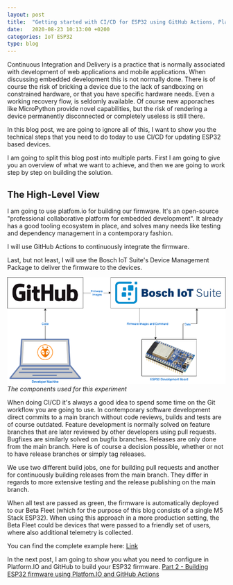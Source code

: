 ```yaml
---
layout: post
title:  "Getting started with CI/CD for ESP32 using GitHub Actions, Platform.IO and Bosch IoT Suite"
date:   2020-08-23 10:13:00 +0200
categories: IoT ESP32
type: blog
---
```


Continuous Integration and Delivery is a practice that is normally associated with development of web applications and mobile applications. When discussing embedded development this is not normally done. There is of course the risk of bricking a device due to the lack of sandboxing on constrained hardware, or that you have specific hardware needs. Even a working recovery flow, is seldomly available.
Of course new apporaches like MicroPython provide novel capabilities, but the risk of rendering a device permanently disconnected or completely useless is still there.

In this blog post, we are going to ignore all of this, I want to show you the technical steps that you need to do today to use CI/CD for updating ESP32 based devices.

I am going to split this blog post into multiple parts. First I am going to give you an overview of what we want to achieve, and then we are going to work step by step on building the solution.

## The High-Level View
I am going to use platfom.io for building our firmware. It's an open-source "professional collaborative platform for embedded development". It already has a good tooling ecosystem in place, and solves many needs like testing and dependency management in a contemporary fashion.

I will use GitHub Actions to continuously integrate the firmware.

Last, but not least, I will use the Bosch IoT Suite's Device Management Package to deliver the firmware to the devices.

![](../assets/BlogpostDiagram.png)
*The components used for this experiment*

When doing CI/CD it's always a good idea to spend some time on the Git workflow you are going to use. In contemporary software development direct commits to a main branch without code reviews, builds and tests are of course outdated. Feature development is normally solved on feature branches that are later reviewed by other developers using pull requests. Bugfixes are similarly solved on bugfix branches. Releases are only done from the main branch. Here is of course a decision possible, whether or not to have release branches or simply tag releases.

We use two different build jobs, one for building pull requests and another for continuously building releases from the main branch. They differ in regards to more extensive testing and the release publishing on the main branch.

When all test are passed as green, the firmware is automatically deployed to our Beta Fleet (which for the purpose of this blog consists of a single M5 Stack ESP32). When using this approach in a more production setting, the Beta Fleet could be devices that were passed to a friendly set of users, where also additional telemetry is collected.

You can find the complete example here: [Link][Sources]

In the next post, I am going to show you what you need to configure in Platform.IO and GitHub to build your ESP32 firmware. [Part 2 - Building ESP32 firmware using Platfom.IO and GitHub Actions][Part 2]

[Sources]: https://github.com/cgrotz/esp32-platformio-example
[Part 2]: /2020-08-24-esp32_ci_cd_part2
[Part 3]: /2020-08-25-esp32_ci_cd_part3
[Part 4]: /2020-08-26-esp32_ci_cd_part4
[Part 5]: /2020-08-31-esp32_ci_cd_part5
